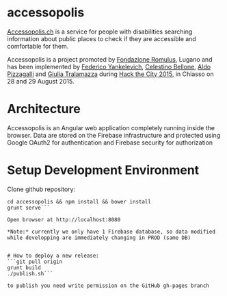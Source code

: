 # accessopolis
[Accessopolis.ch](www.accessopolis.ch) is a service for people with disabilities searching information about public places to check if they are accessible and comfortable for them.

Accessopolis is a project promoted by [Fondazione Romulus](www.romulus.ch), Lugano and has been implemented by [Federico Yankelevich](https://github.com/yankedev), [Celestino Bellone](https://github.com/cbellone), [Aldo Pizzagalli](https://github.com/aldopizzagalli) and [Giulia Tralamazza]() 
 during [Hack the City 2015](www.hackthecity.ch), in Chiasso on 28 and 29 August 2015.
  
  
# Architecture
Accessopolis is an Angular web application completely running inside the browser.
Data are stored on the Firebase infrastructure and protected using Google OAuth2 for authentication and Firebase security for authorization

# Setup Development Environment

Clone github repository:

```git clone git@github.com:exteso/accessopolis.git
cd accessopolis && npm install && bower install
grunt serve```

Open browser at http://localhost:8080

*Note:* currently we only have 1 Firebase database, so data modified while developping are immediately changing in PROD (same DB)
 

# How to deploy a new release:
```git pull origin
grunt build
./publish.sh```

to publish you need write permission on the GitHub gh-pages branch
